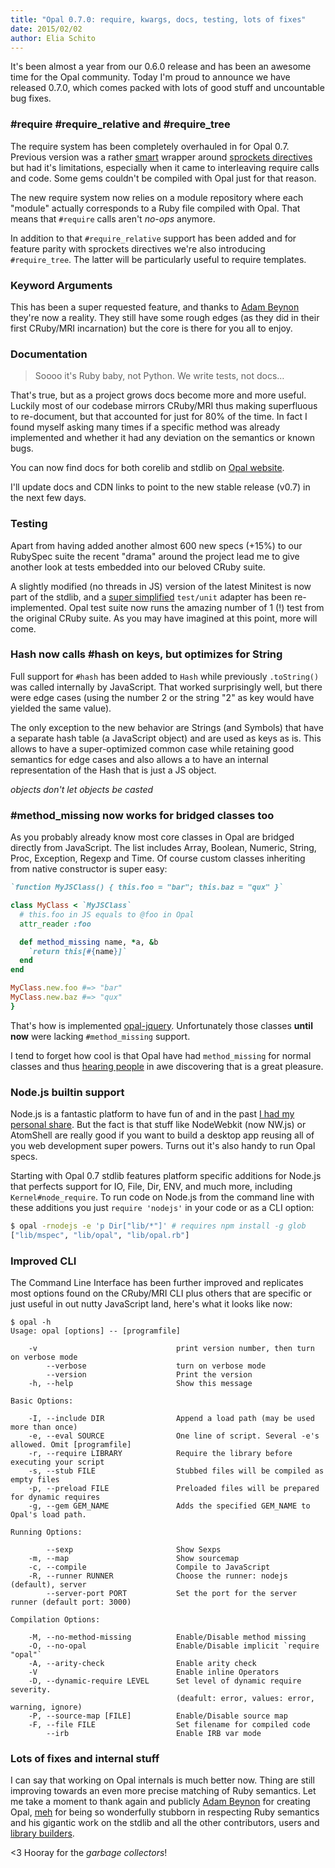 ```yaml
---
title: "Opal 0.7.0: require, kwargs, docs, testing, lots of fixes"
date: 2015/02/02
author: Elia Schito
---
```


It's been almost a year from our 0.6.0 release and has been an awesome time for the Opal community. Today I'm proud to announce we have released 0.7.0, which comes packed with lots of good stuff and uncountable bug fixes.


### #require #require\_relative and #require\_tree

The require system has been completely overhauled in for Opal 0.7. Previous version was a rather [smart][require_special_call] wrapper around [sprockets directives][] but had it's limitations, especially when it came to interleaving require calls and code. Some gems couldn't be compiled with Opal just for that reason.

The new require system now relies on a module repository where each "module" actually corresponds to a Ruby file compiled with Opal. That means that `#require` calls aren't _no-ops_ anymore.

In addition to that `#require_relative` support has been added and for feature parity with sprockets directives we're also introducing `#require_tree`. The latter will be particularly useful to require templates.


### Keyword Arguments

This has been a super requested feature, and thanks to [Adam Beynon][] they're now a reality. They still have some rough edges (as they did in their first CRuby/MRI incarnation) but the core is there for you all to enjoy.

<!--preview-->

### Documentation

> Soooo it's Ruby baby, not Python. We write tests, not docs…

That's true, but as a project grows docs become more and more useful. Luckily most of our codebase mirrors CRuby/MRI thus making superfluous to re-document, but that accounted for just for 80% of the time. In fact I found myself asking many times if a specific method was already implemented and whether it had any deviation on the semantics or known bugs.

You can now find docs for both corelib and stdlib on [Opal website][opalrb].

I'll update docs and CDN links to point to the new stable release (v0.7) in the next few days.


### Testing

Apart from having added another almost 600 new specs (+15%) to our RubySpec suite the recent "drama" around the project lead me to give another look at tests embedded into our beloved CRuby suite.

A slightly modified (no threads in JS) version of the latest Minitest is now part of the stdlib, and a [super simplified][test/unit] `test/unit` adapter has been re-implemented. Opal test suite now runs the amazing number of 1 (!) test from the original CRuby suite. As you may have imagined at this point, more will come.


### Hash now calls #hash on keys, but optimizes for String

Full support for `#hash` has been added to `Hash` while previously `.toString()` was called internally by JavaScript. That worked surprisingly well, but there were edge cases (using the number 2 or the string "2" as key would have yielded the same value).

The only exception to the new behavior are Strings (and Symbols) that have a separate hash table (a JavaScript object) and are used as keys as is. This allows to have a super-optimized common case while retaining good semantics for edge cases and also allows a to have an internal representation of the Hash that is just a JS object.

_objects don't let objects be casted_


### #method_missing now works for bridged classes too

As you probably already know most core classes in Opal are bridged directly from JavaScript. The list includes Array, Boolean, Numeric, String, Proc, Exception, Regexp and Time. Of course custom classes inheriting from native constructor is super easy:

```ruby
`function MyJSClass() { this.foo = "bar"; this.baz = "qux" }`

class MyClass < `MyJSClass`
  # this.foo in JS equals to @foo in Opal
  attr_reader :foo

  def method_missing name, *a, &b
    `return this[#{name}]`
  end
end

MyClass.new.foo #=> "bar"
MyClass.new.baz #=> "qux"
}
```

That's how is implemented [opal-jquery][]. Unfortunately those classes **until now** were lacking `#method_missing` support.

I tend to forget how cool is that Opal have had `method_missing` for normal classes and thus [hearing people][method_missing_awe] in awe discovering that is a great pleasure.


### Node.js builtin support

Node.js is a fantastic platform to have fun of and in the past [I had my personal share][opal-node]. But the fact is that stuff like NodeWebkit (now NW.js) or AtomShell are really good if you want to build a desktop app reusing all of you web development super powers. Turns out it's also handy to run Opal specs.

Starting with Opal 0.7 stdlib features platform specific additions for Node.js that perfects support for IO, File, Dir, ENV, and much more, including `Kernel#node_require`. To run code on Node.js from the command line with these additions you just `require 'nodejs'` in your code or as a CLI option:

```bash
$ opal -rnodejs -e 'p Dir["lib/*"]' # requires npm install -g glob
["lib/mspec", "lib/opal", "lib/opal.rb"]
```



### Improved CLI

The Command Line Interface has been further improved and replicates most options found on the CRuby/MRI CLI plus others that are specific or just useful in out nutty JavaScript land, here's what it looks like now:

```
$ opal -h
Usage: opal [options] -- [programfile]

    -v                               print version number, then turn on verbose mode
        --verbose                    turn on verbose mode
        --version                    Print the version
    -h, --help                       Show this message

Basic Options:

    -I, --include DIR                Append a load path (may be used more than once)
    -e, --eval SOURCE                One line of script. Several -e's allowed. Omit [programfile]
    -r, --require LIBRARY            Require the library before executing your script
    -s, --stub FILE                  Stubbed files will be compiled as empty files
    -p, --preload FILE               Preloaded files will be prepared for dynamic requires
    -g, --gem GEM_NAME               Adds the specified GEM_NAME to Opal's load path.

Running Options:

        --sexp                       Show Sexps
    -m, --map                        Show sourcemap
    -c, --compile                    Compile to JavaScript
    -R, --runner RUNNER              Choose the runner: nodejs (default), server
        --server-port PORT           Set the port for the server runner (default port: 3000)

Compilation Options:

    -M, --no-method-missing          Enable/Disable method missing
    -O, --no-opal                    Enable/Disable implicit `require "opal"`
    -A, --arity-check                Enable arity check
    -V                               Enable inline Operators
    -D, --dynamic-require LEVEL      Set level of dynamic require severity.
                                     (deafult: error, values: error, warning, ignore)
    -P, --source-map [FILE]          Enable/Disable source map
    -F, --file FILE                  Set filename for compiled code
        --irb                        Enable IRB var mode
```



### Lots of fixes and internal stuff

I can say that working on Opal internals is much better now. Thing are still improving towards an even more precise matching of Ruby semantics. Let me take a moment to thank again and publicly [Adam Beynon][] for creating Opal, [meh][] for being so wonderfully stubborn in respecting Ruby semantics and his gigantic work on the stdlib and all the other contributors, users and [library builders][opal-gems].

<3 Hooray for the _garbage collectors_!


[require_special_call]: https://github.com/opal/opal/blob/master/lib/opal/nodes/call.rb#L164-L169
[sprockets directives]: https://github.com/sstephenson/sprockets#the-directive-processor
[Adam Beynon]: https://github.com/adambeynon
[opalrb]: http://opalrb.org
[test/unit]: https://github.com/opal/opal/blob/master/stdlib/test/unit.rb
[method_missing_awe]: https://twitter.com/craigbuchek/status/557785840202842112
[opal-jquery]: https://github.com/opal/opal-jquery
[opal-node]: https://github.com/opal/opal-node
[meh]: https://github.com/meh
[opal-gems]: https://duckduckgo.com/?q=opal+site:rubygems.org/
